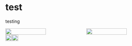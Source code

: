 # test
testing

<picture><img src="https://avatars.githubusercontent.com/u/36966635?v=4" height="20" width="50%" /></picture><picture><img src="https://avatars.githubusercontent.com/u/36966635?v=4" height=20 width="50%" /></picture><code><picture><img src="https://avatars.githubusercontent.com/u/36966635?v=4" height=20 /></picture></code><picture><img src="https://avatars.githubusercontent.com/u/36966635?v=4" height=20 /></picture>

